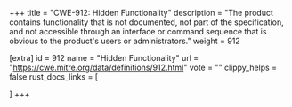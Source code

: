 +++
title = "CWE-912: Hidden Functionality"
description	= "The product contains functionality that is not documented, not part of the specification, and not accessible through an interface or command sequence that is obvious to the product's users or administrators."
weight = 912

[extra]
id = 912
name = "Hidden Functionality"
url = "https://cwe.mitre.org/data/definitions/912.html"
vote = ""
clippy_helps = false
rust_docs_links = [
	
]
+++

